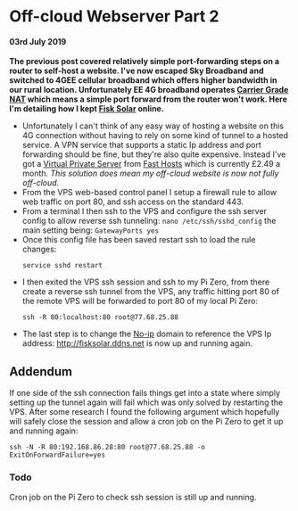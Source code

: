 # Off-cloud Webserver Part 2
#### 03rd July 2019

**The previous post covered relatively simple port-forwarding steps on a router to self-host a website. I've now escaped Sky Broadband and switched to 4GEE cellular broadband which offers higher bandwidth in our rural location. Unfortunately EE 4G broadband operates [Carrier Grade NAT](https://en.wikipedia.org/wiki/Carrier-grade_NAT) which means a simple port forward from the router won't work. Here I'm detailing how I kept [Fisk Solar](http://fisksolar.ddns.net/) online.**

* Unfortunately I can't think of any easy way of hosting a website on this 4G connection without having to rely on some kind of tunnel to a hosted service. A VPN service that supports a static Ip address and port forwarding should be fine, but they're also quite expensive. Instead I've got a [Virtual Private Server](https://en.wikipedia.org/wiki/Virtual_private_server) from [Fast Hosts](https://www.fasthosts.co.uk/virtual-private-servers) which is currently £2.49 a month. _This solution does mean my off-cloud website is now not fully off-cloud._
* From the VPS web-based control panel I setup a firewall rule to allow web traffic on port 80, and ssh access on the standard 443.
* From a terminal I then ssh to the VPS and configure the ssh server config to allow reverse ssh tunneling: `nano /etc/ssh/sshd_config` the main setting being: `GatewayPorts yes`
* Once this config file has been saved restart ssh to load the rule changes:
    ```
    service sshd restart
    ```
* I then exited the VPS ssh session and ssh to my Pi Zero, from there create a reverse ssh tunnel from the VPS, any traffic hitting port 80 of the remote VPS will be forwarded to port 80 of my local Pi Zero:
    ```
    ssh -R 80:localhost:80 root@77.68.25.88
    ```
* The last step is to change the [No-ip](https://www.noip.com/) domain to reference the VPS Ip address: http://fisksolar.ddns.net is now up and running again.

## Addendum

If one side of the ssh connection fails things get into a state where simply setting up the tunnel again will fail which was only solved by restarting the VPS. After some research I found the following argument which hopefully will safely close the session and allow a cron job on the Pi Zero to get it up and running again:
```
ssh -N -R 80:192.168.86.28:80 root@77.68.25.88 -o ExitOnForwardFailure=yes
```

### Todo

Cron job on the Pi Zero to check ssh session is still up and running.
